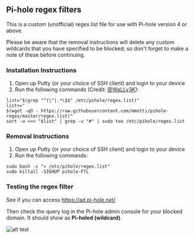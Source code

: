 ## Pi-hole regex filters
This is a custom (unofficial) regex.list file for use with Pi-hole version 4 or above.

Please be aware that the removal instructions will delete any custom wildcards that you have specified to be blocked; so don't forget to make a note of these before continuing.

### Installation Instructions
1. Open up Putty (or your choice of SSH client) and login to your device
2. Run the following commands (Credit: [@WaLLy3K](https://github.com/WaLLy3K)):
```
list="$(grep "^(\^|.*\$$" /etc/pihole/regex.list)"
list+="
$(wget -qO - https://raw.githubusercontent.com/mmotti/pihole-regex/master/regex.list)"
sort -u <<< "$list" | grep -v "#" | sudo tee /etc/pihole/regex.list
```

### Removal Instructions
1. Open up Putty (or your choice of SSH client) and login to your device
2. Run the following commands:
```
sudo bash -c "> /etc/pihole/regex.list"
sudo killall -SIGHUP pihole-FTL
```

### Testing the regex filter
See if you can access https://ad.pi-hole.net/

Then check the query log in the Pi-hole admin console for your blocked domain. It should show as **Pi-holed (wildcard)**.

![alt test](https://image.ibb.co/j5kWTz/Blocked.png)
